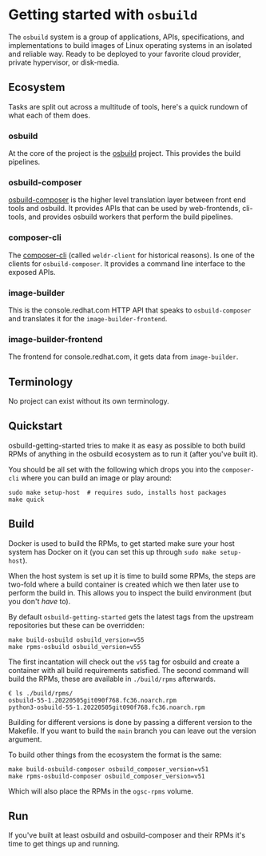 # Getting started with `osbuild`

The `osbuild` system is a group of applications, APIs, specifications, and
implementations to build images of Linux operating systems in an isolated
and reliable way. Ready to be deployed to your favorite cloud provider,
private hypervisor, or disk-media.

## Ecosystem

Tasks are split out across a multitude of tools, here's a quick rundown
of what each of them does.

### osbuild

At the core of the project is the [osbuild](https://github.com/osbuild/osbuild)
project. This provides the build pipelines.

### osbuild-composer

[osbuild-composer](https://github.com/osbuild/osbuild-composer) is the higher
level translation layer between front end tools and osbuild. It provides APIs
that can be used by web-frontends, cli-tools, and provides osbuild workers
that perform the build pipelines.

### composer-cli

The [composer-cli](https://github.com/osbuild/weldr-client) (called
`weldr-client` for historical reasons). Is one of the clients for
`osbuild-composer`. It provides a command line interface to the exposed APIs.

### image-builder

This is the console.redhat.com HTTP API that speaks to `osbuild-composer` and
translates it for the `image-builder-frontend`.

### image-builder-frontend

The frontend for console.redhat.com, it gets data from `image-builder`.

## Terminology

No project can exist without its own terminology.

## Quickstart

osbuild-getting-started tries to make it as easy as possible to both build
RPMs of anything in the osbuild ecosystem as to run it (after you've built it).

You should be all set with the following which drops you into the
`composer-cli` where you can build an image or play around:

```
sudo make setup-host  # requires sudo, installs host packages
make quick
```

## Build

Docker is used to build the RPMs, to get started make sure your host system
has Docker on it (you can set this up through ``sudo make setup-host``).

When the host system is set up it is time to build some RPMs, the steps are
two-fold where a build container is created which we then later use to perform
the build in. This allows you to inspect the build environment (but you don't
*have* to).

By default `osbuild-getting-started` gets the latest tags from the upstream
repositories but these can be overridden:


```
make build-osbuild osbuild_version=v55
make rpms-osbuild osbuild_version=v55
```

The first incantation will check out the `v55` tag for osbuild and create a
container with all build requirements satisfied. The second command will build
the RPMs, these are available in `./build/rpms` afterwards.

```
€ ls ./build/rpms/
osbuild-55-1.20220505git090f768.fc36.noarch.rpm
python3-osbuild-55-1.20220505git090f768.fc36.noarch.rpm
```

Building for different versions is done by passing a different version to the
Makefile. If you want to build the `main` branch you can leave out the version
argument.

To build other things from the ecosystem the format is the same:

```
make build-osbuild-composer osbuild_composer_version=v51
make rpms-osbuild-composer osbuild_composer_version=v51
```

Which will also place the RPMs in the `ogsc-rpms` volume.

## Run

If you've built at least osbuild and osbuild-composer and their RPMs it's time
to get things up and running.
